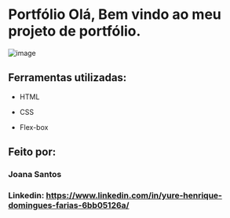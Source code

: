 # Portfólio Olá, Bem vindo ao meu projeto de portfólio.

![image](https://github.com/tmprk2/meus-codigos/blob/main/Screenshot_14.png)

## Ferramentas utilizadas:

* HTML

* CSS

* Flex-box

## Feito por:

### Joana Santos

### Linkedin: https://www.linkedin.com/in/yure-henrique-domingues-farias-6bb05126a/
